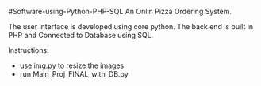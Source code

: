 #Software-using-Python-PHP-SQL
An Onlin Pizza Ordering System.

The user interface is developed using core python. The back end is built in PHP and Connected to Database using SQL.

Instructions:
- use img.py to resize the images
- run Main_Proj_FINAL_with_DB.py


